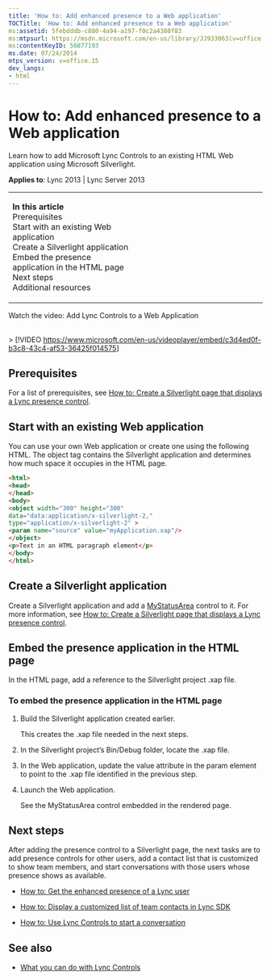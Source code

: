 ```yaml
---
title: 'How to: Add enhanced presence to a Web application'
TOCTitle: 'How to: Add enhanced presence to a Web application'
ms:assetid: 5febdddb-c880-4a94-a197-f0c2a4380f83
ms:mtpsurl: https://msdn.microsoft.com/en-us/library/JJ933063(v=office.15)
ms:contentKeyID: 50877193
ms.date: 07/24/2014
mtps_version: v=office.15
dev_langs:
- html
---
```


# How to: Add enhanced presence to a Web application

Learn how to add Microsoft Lync Controls to an existing HTML Web application using Microsoft Silverlight.



**Applies to**: Lync 2013 | Lync Server 2013

<table>
<colgroup>
<col style="width: 50%" />
<col style="width: 50%" />
</colgroup>
<tbody>
<tr class="odd">
<td><p><strong>In this article</strong><br />
Prerequisites<br />
Start with an existing Web application<br />
Create a Silverlight application<br />
Embed the presence application in the HTML page<br />
Next steps<br />
Additional resources</p></td>
</tr>
</tbody>
</table>

<div class="caption">
Watch the video: Add Lync Controls to a Web Application
</div>
<br />

&gt; [!VIDEO https://www.microsoft.com/en-us/videoplayer/embed/c3d4ed0f-b3c8-43c4-af53-36425f014575]


## Prerequisites

For a list of prerequisites, see [How to: Create a Silverlight page that displays a Lync presence control](how-to-create-a-silverlight-page-that-displays-a-lync-presence-control.md).

## Start with an existing Web application

You can use your own Web application or create one using the following HTML. The object tag contains the Silverlight application and determines how much space it occupies in the HTML page.

```html
<html>
<head>
</head>
<body>
<object width="300" height="300" 
data="data:application/x-silverlight-2," 
type="application/x-silverlight-2" >
<param name="source" value="myApplication.xap"/>
</object>
<p>Text in an HTML paragraph element</p>
</body>
</html>
```

## Create a Silverlight application

Create a Silverlight application and add a [MyStatusArea](https://msdn.microsoft.com/en-us/library/hh363503\(v=office.15\)) control to it. For more information, see [How to: Create a Silverlight page that displays a Lync presence control](how-to-create-a-silverlight-page-that-displays-a-lync-presence-control.md).

## Embed the presence application in the HTML page

In the HTML page, add a reference to the Silverlight project .xap file.

### To embed the presence application in the HTML page

1.  Build the Silverlight application created earlier.
    
    This creates the .xap file needed in the next steps.

2.  In the Silverlight project’s Bin/Debug folder, locate the .xap file.

3.  In the Web application, update the value attribute in the param element to point to the .xap file identified in the previous step.

4.  Launch the Web application.
    
    See the MyStatusArea control embedded in the rendered page.

## Next steps

After adding the presence control to a Silverlight page, the next tasks are to add presence controls for other users, add a contact list that is customized to show team members, and start conversations with those users whose presence shows as available.

  - [How to: Get the enhanced presence of a Lync user](how-to-get-the-enhanced-presence-of-a-lync-user.md)

  - [How to: Display a customized list of team contacts in Lync SDK](how-to-display-a-customized-list-of-team-contacts-in-lync-sdk.md)

  - [How to: Use Lync Controls to start a conversation](how-to-use-lync-controls-to-start-a-conversation.md)

## See also

  - [What you can do with Lync Controls](what-you-can-do-with-lync-controls.md)

